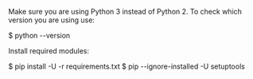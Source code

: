 Make sure you are using Python 3 instead of Python 2. To check which version you are using use:

  $ python --version
  
Install required modules:

  $ pip install -U -r requirements.txt
  $ pip --ignore-installed -U setuptools
  
